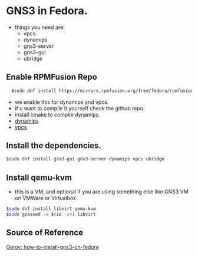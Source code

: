 # GNS3 in Fedora.
- things you need are:
    - vpcs 
    - dynamips
    - gns3-server
    - gns3-gui
    - ubridge

## Enable RPMFusion Repo
```bash
  $sudo dnf install https://mirrors.rpmfusion.org/free/fedora/rpmfusion-free-release-$(rpm -E %fedora).noarch.rpm https://mirrors.rpmfusion.org/nonfree/fedora/rpmfusion-nonfree-release-$(rpm -E %fedora).noarch.rpm && sudo dnf copr enable tgerov/vpcs
```
- we enable this for dynamips and vpcs.
- if u want to compile it yourself check the github repo.
- install cmake to compile dynamips.
- [dynamips](https://github.com/GNS3/dynamips)
- [vpcs](https://github.com/GNS3/vpcs)

## Install the dependencies.
```bash
$sudo dnf install gns3-gui gns3-server dynamips vpcs ubridge
```

## Install qemu-kvm
- this is a VM, and optional if you are using something else like GNS3 VM on VMWare or Virtualbox
```bash
$sudo dnf install libvirt qemu-kvm
$sudo gpasswd -a $(id -un) libvirt
```

## Source of Reference
[Gerov: how-to-install-gns3-on-fedora](https://gerov.eu/posts/how-to-install-gns3-on-fedora/)